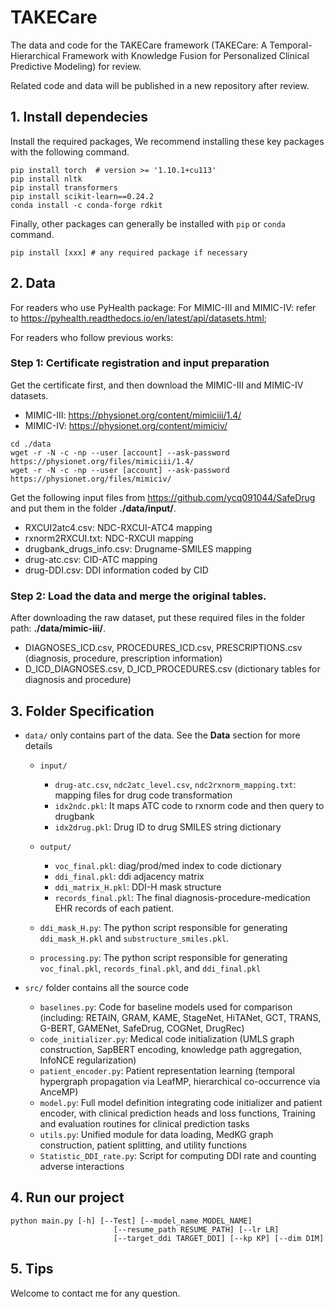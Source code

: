 # TAKECare
The data and code for the TAKECare framework (TAKECare: A Temporal-Hierarchical Framework with Knowledge Fusion for Personalized Clinical Predictive Modeling) for review. 

Related code and data will be published in a new repository after review.

## 1. Install dependecies
Install the required packages, We recommend installing these key packages with the following command.

```
pip install torch  # version >= '1.10.1+cu113'
pip install nltk
pip install transformers
pip install scikit-learn==0.24.2
conda install -c conda-forge rdkit
```

Finally, other packages can generally be installed with `pip` or `conda` command.
```
pip install [xxx] # any required package if necessary
```

## 2. Data

For readers who use PyHealth package: For MIMIC-III and MIMIC-IV: refer to https://pyhealth.readthedocs.io/en/latest/api/datasets.html; 

For readers who follow previous works:
### Step 1: Certificate registration and input preparation
Get the certificate first, and then download the MIMIC-III and MIMIC-IV datasets.
+ MIMIC-III: https://physionet.org/content/mimiciii/1.4/
+ MIMIC-IV: https://physionet.org/content/mimiciv/
```
cd ./data
wget -r -N -c -np --user [account] --ask-password https://physionet.org/files/mimiciii/1.4/
wget -r -N -c -np --user [account] --ask-password https://physionet.org/files/mimiciv/
```

Get the following input files from https://github.com/ycq091044/SafeDrug and put them in the folder **./data/input/**.
+ RXCUI2atc4.csv: NDC-RXCUI-ATC4 mapping
+ rxnorm2RXCUI.txt: NDC-RXCUI mapping
+ drugbank_drugs_info.csv: Drugname-SMILES mapping
+ drug-atc.csv: CID-ATC mapping
+ drug-DDI.csv: DDI information coded by CID

### Step 2: Load the data and merge the original tables.
After downloading the raw dataset, put these required files in the folder path: **./data/mimic-iii/**.
+ DIAGNOSES_ICD.csv, PROCEDURES_ICD.csv, PRESCRIPTIONS.csv (diagnosis, procedure, prescription information)
+ D_ICD_DIAGNOSES.csv, D_ICD_PROCEDURES.csv (dictionary tables for diagnosis and procedure)


## 3. Folder Specification

- `data/`  only contains part of the data. See the **Data** section for more details
  - `input/` 
    - `drug-atc.csv`, `ndc2atc_level.csv`, `ndc2rxnorm_mapping.txt`: mapping files for drug code transformation
    - `idx2ndc.pkl`: It maps ATC code to rxnorm code and then query to drugbank
    - `idx2drug.pkl`: Drug ID to drug SMILES string dictionary
      
  - `output/`
    - `voc_final.pkl`: diag/prod/med index to code dictionary
    - `ddi_final.pkl`: ddi adjacency matrix
    - `ddi_matrix_H.pkl`: DDI-H mask structure
    - `records_final.pkl`: The final diagnosis-procedure-medication EHR records of each patient.
      
  - `ddi_mask_H.py`: The python script responsible for generating `ddi_mask_H.pkl` and `substructure_smiles.pkl`.
  - `processing.py`: The python script responsible for generating `voc_final.pkl`, `records_final.pkl`, and `ddi_final.pkl`   

- `src/` folder contains all the source code
  - `baselines.py`: Code for baseline models used for comparison (including: RETAIN, GRAM, KAME, StageNet, HiTANet, GCT, TRANS, G-BERT, GAMENet, SafeDrug, COGNet, DrugRec)
  - `code_initializer.py`: Medical code initialization (UMLS graph construction, SapBERT encoding, knowledge path aggregation, InfoNCE regularization)
  - `patient_encoder.py`: Patient representation learning (temporal hypergraph propagation via LeafMP, hierarchical co-occurrence via AnceMP)
  - `model.py`: Full model definition integrating code initializer and patient encoder, with clinical prediction heads and loss functions, Training and evaluation routines for clinical prediction tasks
  - `utils.py`: Unified module for data loading, MedKG graph construction, patient splitting, and utility functions
  - `Statistic_DDI_rate.py`: Script for computing DDI rate and counting adverse interactions


## 4. Run our project

```
python main.py [-h] [--Test] [--model_name MODEL_NAME]
                       [--resume_path RESUME_PATH] [--lr LR]
                       [--target_ddi TARGET_DDI] [--kp KP] [--dim DIM]
```


## 5. Tips
Welcome to contact me for any question.




